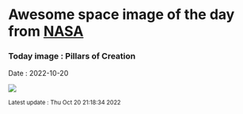 
# Awesome space image of the day from [NASA](https://api.nasa.gov/)

### Today image : Pillars of Creation
Date : 2022-10-20

![](https://apod.nasa.gov/apod/image/2210/stsci-pillarsofcreation1280c.jpg)

<small>Latest update : Thu Oct 20 21:18:34 2022</small>
        
